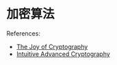 # 加密算法


References: 
- [The Joy of Cryptography](https://joyofcryptography.com)
- [Intuitive Advanced Cryptography](https://github.com/cryptosubtlety/intuitive-advanced-cryptography/blob/master/advancedcrypto.pdf)

